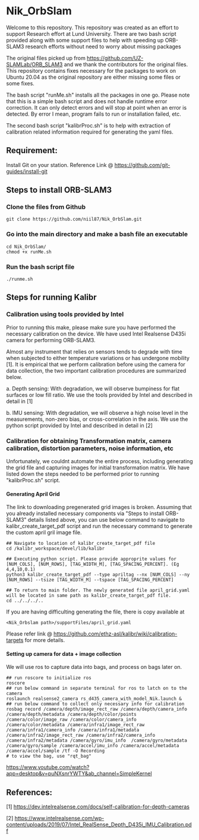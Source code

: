 # Nik_OrbSlam

Welcome to this repository. This repository was created as an effort to support Research effort at Lund University. There are two bash script provided along with some support files to help with speeding up ORB-SLAM3 research efforts without need to worry about missing packages

The original files picked up from https://github.com/UZ-SLAMLab/ORB_SLAM3 and we thank the contributors for the original files. This repository contains fixes necessary for the packages to work on Ubuntu 20.04 as the original repository are either missing some files or some fixes.

The bash script "runMe.sh" installs all the packages in one go. Please note that this is a simple bash script and does not handle runtime error correction. It can only detect errors and will stop at point when an error is detected. By error I mean, program fails to run or installation failed, etc.

The second bash script "kalibrProc.sh" is to help with extraction of calibration related information required for generating the yaml files. 


## Requirement: 
Install Git on your station. Reference Link @ https://github.com/git-guides/install-git

## Steps to install ORB-SLAM3

### Clone the files from Github
```
git clone https://github.com/niil87/Nik_OrbSlam.git
```

### Go into the main directory and make a bash file an executable
```
cd Nik_OrbSlam/
chmod +x runMe.sh 
```

### Run the bash script file 
```
./runme.sh
```


## Steps for running Kalibr

### Calibration using tools provided by Intel
Prior to running this make, please make sure you have performed the necessary calibration on the device. We have used Intel Realsense D435i camera for performing ORB-SLAM3.

Almost any instrument that relies on sensors tends to degrade with time when subjected to either temperature variations or has undergone mobility [1]. It is empirical that we perform calibration before using the camera for data collection, the two important calibration procedures are summarized below. 

a.	Depth sensing: With degradation, we will observe bumpiness for flat surfaces or low fill ratio.  We use the tools provided by Intel and described in detail in [1]

b.	IMU sensing: With degradation, we will observe a high noise level in the measurements, non-zero bias, or cross-correlation in the axis. We use the python script provided by Intel and described in detail in [2]

### Calibration for obtaining Transformation matrix, camera calibration, distortion parameters, noise information, etc
Unfortunately, we couldnt automate the entire process, including generating the grid file and capturing images for initial transformation matrix. We have listed down the steps needed to be performed prior to running "kalibrProc.sh" script. 

#### Generating April Grid
The link to downloading pregenerated grid images is broken. Assuming that you already installed necessary components via "Steps to install ORB-SLAM3" details listed above, you can use below command to navigate to kalibr_create_target_pdf script and run the necessary command to generate the custom april gril image file.  
```
## Navigate to location of kalibr_create_target_pdf file
cd /kalibr_workspace/devel/lib/kalibr

## Executing python script. Please provide approprite values for [NUM_COLS], [NUM_ROWS], [TAG_WIDTH_M], [TAG_SPACING_PERCENT]. (Eg 4,4,10,0.1)
python3 kalibr_create_target_pdf --type apriltag --nx [NUM_COLS] --ny [NUM_ROWS] --tsize [TAG_WIDTH_M] --tspace [TAG_SPACING_PERCENT]

## To return to main folder. The newly generated file april_grid.yaml will be located in same path as kalibr_create_target_pdf file.
cd ../../../..
```
If you are having difficulting generating the file, there is copy available at 
```
<Nik_Orbslam path>/supportFiles/april_grid.yaml
```
Please refer link @ https://github.com/ethz-asl/kalibr/wiki/calibration-targets for more details.

#### Setting up camera for data + image collection
We will use ros to capture data into bags, and process on bags later on.
```
## run roscore to initialize ros
roscore
## run below command in separate terminal for ros to latch on to the camera
roslaunch realsense2_camera rs_d435_camera_with_model_Nik.launch & 
## run below command to collect only necessary info for calibration
rosbag record /camera/depth/image_rect_raw /camera/depth/camera_info /camera/depth/metadata /camera/depth/color/points /camera/color/image_raw /camera/color/camera_info /camera/color/metadata /camera/infra1/image_rect_raw /camera/infra1/camera_info /camera/infra1/metadata /camera/infra2/image_rect_raw /camera/infra2/camera_info /camera/infra2/metadata /camera/gyro/imu_info  /camera/gyro/metadata  /camera/gyro/sample /camera/accel/imu_info /camera/accel/metadata /camera/accel/sample /tf -O Recording
# to view the bag, use "rqt_bag" 
```
https://www.youtube.com/watch?app=desktop&v=puNXsnrYWTY&ab_channel=SimpleKernel

## References: 
[1] https://dev.intelrealsense.com/docs/self-calibration-for-depth-cameras

[2] https://www.intelrealsense.com/wp-content/uploads/2019/07/Intel_RealSense_Depth_D435i_IMU_Calibration.pdf

